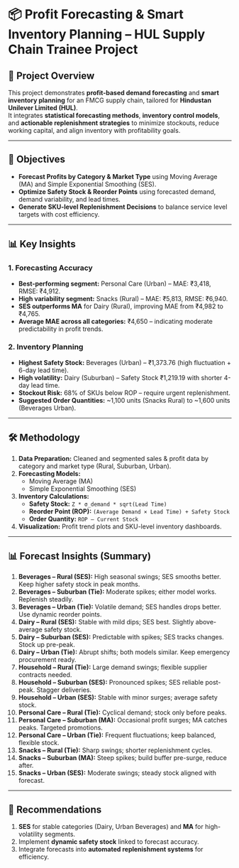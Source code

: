 # 📦 Profit Forecasting & Smart Inventory Planning – HUL Supply Chain Trainee Project

## 📝 Project Overview
This project demonstrates **profit-based demand forecasting** and **smart inventory planning** for an FMCG supply chain, tailored for **Hindustan Unilever Limited (HUL)**.  
It integrates **statistical forecasting methods**, **inventory control models**, and **actionable replenishment strategies** to minimize stockouts, reduce working capital, and align inventory with profitability goals.

---

## 🎯 Objectives
- **Forecast Profits by Category & Market Type** using Moving Average (MA) and Simple Exponential Smoothing (SES).
- **Optimize Safety Stock & Reorder Points** using forecasted demand, demand variability, and lead times.
- **Generate SKU-level Replenishment Decisions** to balance service level targets with cost efficiency.

---

## 📊 Key Insights

### **1. Forecasting Accuracy**
- **Best-performing segment:** Personal Care (Urban) – MAE: ₹3,418, RMSE: ₹4,912.
- **High variability segment:** Snacks (Rural) – MAE: ₹5,813, RMSE: ₹6,940.
- **SES outperforms MA** for Dairy (Rural), improving MAE from ₹4,982 to ₹4,765.
- **Average MAE across all categories:** ₹4,650 – indicating moderate predictability in profit trends.

### **2. Inventory Planning**
- **Highest Safety Stock:** Beverages (Urban) – ₹1,373.76 (high fluctuation + 6-day lead time).
- **High volatility:** Dairy (Suburban) – Safety Stock ₹1,219.19 with shorter 4-day lead time.
- **Stockout Risk:** 68% of SKUs below ROP – require urgent replenishment.
- **Suggested Order Quantities:** ~1,100 units (Snacks Rural) to ~1,600 units (Beverages Urban).

---

## 🛠️ Methodology
1. **Data Preparation:** Cleaned and segmented sales & profit data by category and market type (Rural, Suburban, Urban).
2. **Forecasting Models:**
   - Moving Average (MA)
   - Simple Exponential Smoothing (SES)
3. **Inventory Calculations:**
   - **Safety Stock:** `Z * σ_demand * sqrt(Lead Time)`
   - **Reorder Point (ROP):** `(Average Demand × Lead Time) + Safety Stock`
   - **Order Quantity:** `ROP – Current Stock`
4. **Visualization:** Profit trend plots and SKU-level inventory dashboards.

---
## 📊 Forecast Insights (Summary)

1. **Beverages – Rural (SES):** High seasonal swings; SES smooths better. Keep higher safety stock in peak months.  
2. **Beverages – Suburban (Tie):** Moderate spikes; either model works. Replenish steadily.  
3. **Beverages – Urban (Tie):** Volatile demand; SES handles drops better. Use dynamic reorder points.  
4. **Dairy – Rural (SES):** Stable with mild dips; SES best. Slightly above-average safety stock.  
5. **Dairy – Suburban (SES):** Predictable with spikes; SES tracks changes. Stock up pre-peak.  
6. **Dairy – Urban (Tie):** Abrupt shifts; both models similar. Keep emergency procurement ready.  
7. **Household – Rural (Tie):** Large demand swings; flexible supplier contracts needed.  
8. **Household – Suburban (SES):** Pronounced spikes; SES reliable post-peak. Stagger deliveries.  
9. **Household – Urban (SES):** Stable with minor surges; average safety stock.  
10. **Personal Care – Rural (Tie):** Cyclical demand; stock only before peaks.  
11. **Personal Care – Suburban (MA):** Occasional profit surges; MA catches peaks. Targeted promotions.  
12. **Personal Care – Urban (Tie):** Frequent fluctuations; keep balanced, flexible stock.  
13. **Snacks – Rural (Tie):** Sharp swings; shorter replenishment cycles.  
14. **Snacks – Suburban (MA):** Steep spikes; build buffer pre-surge, reduce after.  
15. **Snacks – Urban (SES):** Moderate swings; steady stock aligned with forecast.
---
## 📌 Recommendations
 
1. **SES** for stable categories (Dairy, Urban Beverages) and **MA** for high-volatility segments.  
2. Implement **dynamic safety stock** linked to forecast accuracy.  
3. Integrate forecasts into **automated replenishment systems** for efficiency.

